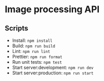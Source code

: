 # Image processing API

## Scripts
- Install: ```npm install```
- Build: ```npm run build```
- Lint: ```npm run lint```
- Prettier: ```npm run format```
- Run unit tests: ```npm test```
- Start server:development: ```npm run dev```
- Start server:production: ```npm run start```
